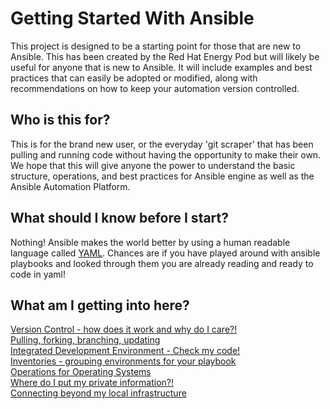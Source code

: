 # Getting Started With Ansible
This project is designed to be a starting point for those that are new to Ansible. This has been created by the Red Hat Energy Pod but will likely be useful for anyone that is new to Ansible. It will include examples and best practices that can easily be adopted or modified, along with recommendations on how to keep your automation version controlled.

## Who is this for?
This is for the brand new user, or the everyday 'git scraper' that has been pulling and running code without having the opportunity to make their own.  We hope that 
this will give anyone the power to understand the basic structure, operations, and best practices for Ansible engine as well as the Ansible Automation Platform.

## What should I know before I start?
Nothing!  Ansible makes the world better by using a human readable language called [YAML](https://docs.ansible.com/ansible/latest/reference_appendices/YAMLSyntax.html).  Chances are if you have played around with ansible playbooks and looked through them you are already reading and ready to code in yaml!

## What am I getting into here?
[Version Control - how does it work and why do I care?!](Docs/version_control.md)  
[Pulling, forking, branching, updating](#GitOperations)  
[Integrated Development Environment - Check my code!](Docs/IDEs/Overview.md)  
[Inventories - grouping environments for your playbook](#Inventories)  
[Operations for Operating Systems](#OperatingSystemBestPractices)  
[Where do I put my private information?!](#VaultTactics)  
[Connecting beyond my local infrastructure](#CloudProvisioning)  

